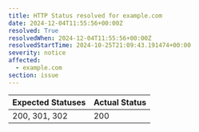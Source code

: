 ```yaml
---
title: HTTP Status resolved for example.com
date: 2024-12-04T11:55:56+00:00Z
resolved: True
resolvedWhen: 2024-12-04T11:55:56+00:00Z
resolvedStartTime: 2024-10-25T21:09:43.191474+00:00
severity: notice
affected:
  - example.com
section: issue
---
```


| Expected Statuses | Actual Status  |
|-------------------|----------------|
| 200, 301, 302 | 200 |
